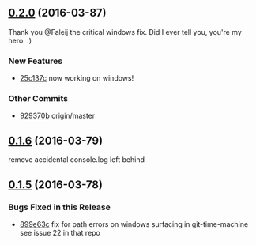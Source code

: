 ## [0.2.0](https://github.com/littlebee/git-log-utils.git/compare/0.1.6...0.2.0) (2016-03-87)
Thank you @Faleij the critical windows fix.   Did I ever tell you, you're my hero. :)

### New Features
* [25c137c](https://github.com/littlebee/git-log-utils.git/commit/25c137cfa9f1c9f223f71ac49c335f4ab6aa0a25)  now working on windows!

### Other Commits
* [929370b](https://github.com/littlebee/git-log-utils.git/commit/929370b386669af1705249384efba5a6a04d849d) origin/master

## [0.1.6](https://github.com/littlebee/git-log-utils.git/compare/0.1.5...0.1.6) (2016-03-79)
remove accidental console.log left behind

## [0.1.5](https://github.com/littlebee/git-log-utils.git/compare/0.0.0...0.1.5) (2016-03-78)


### Bugs Fixed in this Release
* [899e63c](https://github.com/littlebee/git-log-utils.git/commit/899e63cc6314af5672ee1674116e4a6037f752c8)  fix for path errors on windows surfacing in git-time-machine see issue 22 in that repo
